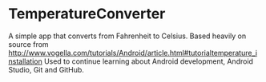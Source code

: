 # TemperatureConverter
A simple app that converts from Fahrenheit to Celsius. 
Based heavily on source from http://www.vogella.com/tutorials/Android/article.html#tutorialtemperature_installation
Used to continue learning about Android development, Android Studio, Git and GitHub.
